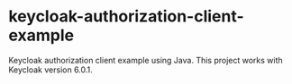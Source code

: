 # keycloak-authorization-client-example

Keycloak authorization client example using Java. This project works with Keycloak version 6.0.1.
